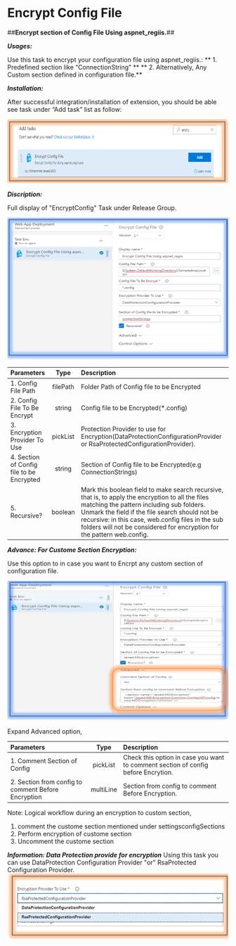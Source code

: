 # Encrypt Config File
##**Encrypt section of Config File Using aspnet_regiis.**##

**_Usages:_**

Use this task to encrypt your configuration file using aspnet_regiis.:
** 1. Predefined section like “ConnectionString” **
** 2. Alternatively, Any Custom section defined in configuration file.**

**_Installation:_**

After successful integration/installation of extension, you should be able see task under “Add task” list as follow:

![AddTask](https://raw.githubusercontent.com/JawedCIA/VSTSTasks/master/EncryptConfigSection/images/Add-Task.PNG)

**_Discription:_**

Full display of "EncryptConfig" Task under Release Group.

![](https://raw.githubusercontent.com/JawedCIA/VSTSTasks/master/EncryptConfigSection/images/Task-UI.PNG)

| Parameters |Type| Description |
| :---         |     :---:      |         :--- |
| 1. Config File Path |filePath| Folder Path of Config file to be Encrypted |
| 2. Config File To Be Encrypt | string | Config file to be Encrypted(*.config) |
| 3. Encryption Provider To Use | pickList | Protection Provider to use for Encryption(DataProtectionConfigurationProvider or RsaProtectedConfigurationProvider). |
| 4. Section of Config file to be Encrypted| string | Section of Config file to be Encrypted(e.g ConnectionStrings) |
| 5. Recursive? | boolean | Mark this boolean field to make search recursive, that is, to apply the encryption to all the files matching the pattern including sub folders. Unmark the field if the file search should not be recursive: in this case, web.config files in the sub folders will not be considered for encryption for the pattern web.config. |


**_Advance: For Custome Section Encryption:_**

Use this option to in case you want to Encrpt any custom section of configuration file.

![](https://raw.githubusercontent.com/JawedCIA/VSTSTasks/master/EncryptConfigSection/images/Advance.PNG)


Expand Advanced option,

| Parameters |Type| Description |
| :---         |     :---:      |         :--- |
| 1. Comment Section of Config|pickList|Check this option in case you want to comment section of config before Encrytion. |
| 2. Section from config to comment Before Encryption|multiLine|Section from config to comment Before Encryption. |


Note: Logical workflow during an encryption to custom section,
1. comment the custome section mentioned under settingsconfigSections
2. Perform encryption of custome section
3. Uncomment the custome section

**_Information: Data Protection provide for encryption_**
Using this task you can use DataProtection Configuration Provider "or" RsaProtected Configuration Provider.
![](https://raw.githubusercontent.com/JawedCIA/VSTSTasks/master/EncryptConfigSection/images/Provider.PNG)

